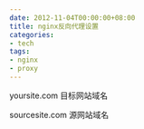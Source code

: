 ```yaml
---
date: 2012-11-04T00:00:00+08:00
title: nginx反向代理设置
categories:
- tech
tags:
- nginx
- proxy
---
```


<script src="https://gist.github.com/4011810.js?file=gistfile1.txt"></script>

yoursite.com 目标网站域名

sourcesite.com 源网站域名
